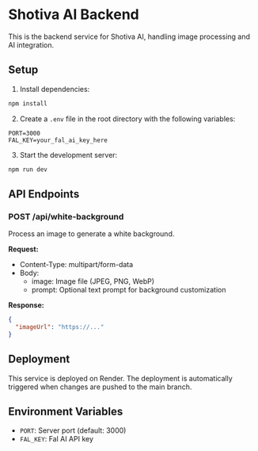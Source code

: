 # Shotiva AI Backend

This is the backend service for Shotiva AI, handling image processing and AI integration.

## Setup

1. Install dependencies:
```bash
npm install
```

2. Create a `.env` file in the root directory with the following variables:
```
PORT=3000
FAL_KEY=your_fal_ai_key_here
```

3. Start the development server:
```bash
npm run dev
```

## API Endpoints

### POST /api/white-background
Process an image to generate a white background.

**Request:**
- Content-Type: multipart/form-data
- Body:
  - image: Image file (JPEG, PNG, WebP)
  - prompt: Optional text prompt for background customization

**Response:**
```json
{
  "imageUrl": "https://..."
}
```

## Deployment

This service is deployed on Render. The deployment is automatically triggered when changes are pushed to the main branch.

## Environment Variables

- `PORT`: Server port (default: 3000)
- `FAL_KEY`: Fal AI API key 